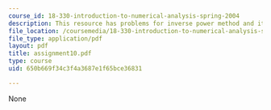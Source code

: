 ```yaml
---
course_id: 18-330-introduction-to-numerical-analysis-spring-2004
description: This resource has problems for inverse power method and iterations.
file_location: /coursemedia/18-330-introduction-to-numerical-analysis-spring-2004/650b669f34c3f4a3687e1f65bce36831_assignment10.pdf
file_type: application/pdf
layout: pdf
title: assignment10.pdf
type: course
uid: 650b669f34c3f4a3687e1f65bce36831

---
```

None